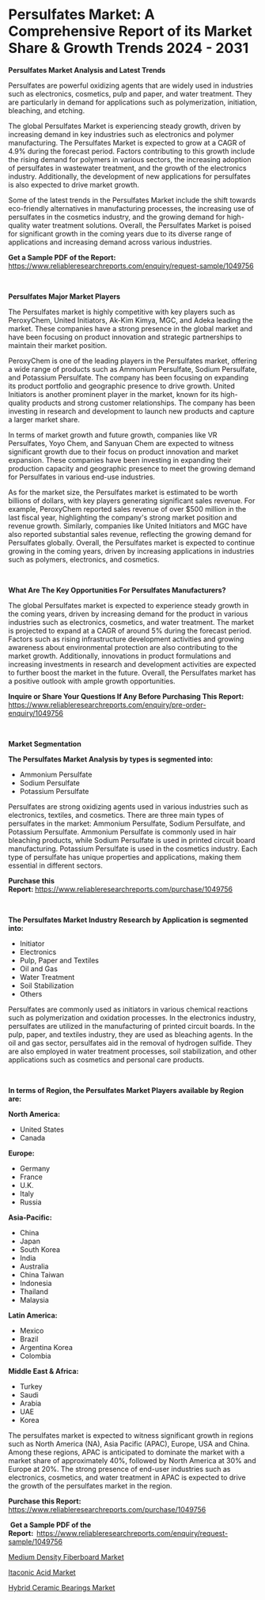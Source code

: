 <p><h1>Persulfates Market: A Comprehensive Report of its Market Share & Growth Trends 2024 - 2031</h1></p><p><strong>Persulfates Market Analysis and Latest Trends</strong></p>
<p><p>Persulfates are powerful oxidizing agents that are widely used in industries such as electronics, cosmetics, pulp and paper, and water treatment. They are particularly in demand for applications such as polymerization, initiation, bleaching, and etching.</p><p>The global Persulfates Market is experiencing steady growth, driven by increasing demand in key industries such as electronics and polymer manufacturing. The Persulfates Market is expected to grow at a CAGR of 4.9% during the forecast period. Factors contributing to this growth include the rising demand for polymers in various sectors, the increasing adoption of persulfates in wastewater treatment, and the growth of the electronics industry. Additionally, the development of new applications for persulfates is also expected to drive market growth.</p><p>Some of the latest trends in the Persulfates Market include the shift towards eco-friendly alternatives in manufacturing processes, the increasing use of persulfates in the cosmetics industry, and the growing demand for high-quality water treatment solutions. Overall, the Persulfates Market is poised for significant growth in the coming years due to its diverse range of applications and increasing demand across various industries.</p></p>
<p><strong>Get a Sample PDF of the Report:&nbsp;</strong> <a href="https://www.reliableresearchreports.com/enquiry/request-sample/1049756">https://www.reliableresearchreports.com/enquiry/request-sample/1049756</a></p>
<p>&nbsp;</p>
<p><strong>Persulfates Major Market Players</strong></p>
<p><p>The Persulfates market is highly competitive with key players such as PeroxyChem, United Initiators, Ak-Kim Kimya, MGC, and Adeka leading the market. These companies have a strong presence in the global market and have been focusing on product innovation and strategic partnerships to maintain their market position.</p><p>PeroxyChem is one of the leading players in the Persulfates market, offering a wide range of products such as Ammonium Persulfate, Sodium Persulfate, and Potassium Persulfate. The company has been focusing on expanding its product portfolio and geographic presence to drive growth. United Initiators is another prominent player in the market, known for its high-quality products and strong customer relationships. The company has been investing in research and development to launch new products and capture a larger market share.</p><p>In terms of market growth and future growth, companies like VR Persulfates, Yoyo Chem, and Sanyuan Chem are expected to witness significant growth due to their focus on product innovation and market expansion. These companies have been investing in expanding their production capacity and geographic presence to meet the growing demand for Persulfates in various end-use industries.</p><p>As for the market size, the Persulfates market is estimated to be worth billions of dollars, with key players generating significant sales revenue. For example, PeroxyChem reported sales revenue of over $500 million in the last fiscal year, highlighting the company's strong market position and revenue growth. Similarly, companies like United Initiators and MGC have also reported substantial sales revenue, reflecting the growing demand for Persulfates globally. Overall, the Persulfates market is expected to continue growing in the coming years, driven by increasing applications in industries such as polymers, electronics, and cosmetics.</p></p>
<p>&nbsp;</p>
<p><strong>What Are The Key Opportunities For Persulfates Manufacturers?</strong></p>
<p><p>The global Persulfates market is expected to experience steady growth in the coming years, driven by increasing demand for the product in various industries such as electronics, cosmetics, and water treatment. The market is projected to expand at a CAGR of around 5% during the forecast period. Factors such as rising infrastructure development activities and growing awareness about environmental protection are also contributing to the market growth. Additionally, innovations in product formulations and increasing investments in research and development activities are expected to further boost the market in the future. Overall, the Persulfates market has a positive outlook with ample growth opportunities.</p></p>
<p><strong>Inquire or Share Your Questions If Any Before Purchasing This Report:</strong> <a href="https://www.reliableresearchreports.com/enquiry/pre-order-enquiry/1049756">https://www.reliableresearchreports.com/enquiry/pre-order-enquiry/1049756</a></p>
<p>&nbsp;</p>
<p><strong>Market Segmentation</strong></p>
<p><strong>The Persulfates Market Analysis by types is segmented into:</strong></p>
<p><ul><li>Ammonium Persulfate</li><li>Sodium Persulfate</li><li>Potassium Persulfate</li></ul></p>
<p><p>Persulfates are strong oxidizing agents used in various industries such as electronics, textiles, and cosmetics. There are three main types of persulfates in the market: Ammonium Persulfate, Sodium Persulfate, and Potassium Persulfate. Ammonium Persulfate is commonly used in hair bleaching products, while Sodium Persulfate is used in printed circuit board manufacturing. Potassium Persulfate is used in the cosmetics industry. Each type of persulfate has unique properties and applications, making them essential in different sectors.</p></p>
<p><strong>Purchase this Report:&nbsp;</strong><a href="https://www.reliableresearchreports.com/purchase/1049756">https://www.reliableresearchreports.com/purchase/1049756</a></p>
<p>&nbsp;</p>
<p><strong>The Persulfates Market Industry Research by Application is segmented into:</strong></p>
<p><ul><li>Initiator</li><li>Electronics</li><li>Pulp, Paper and Textiles</li><li>Oil and Gas</li><li>Water Treatment</li><li>Soil Stabilization</li><li>Others</li></ul></p>
<p><p>Persulfates are commonly used as initiators in various chemical reactions such as polymerization and oxidation processes. In the electronics industry, persulfates are utilized in the manufacturing of printed circuit boards. In the pulp, paper, and textiles industry, they are used as bleaching agents. In the oil and gas sector, persulfates aid in the removal of hydrogen sulfide. They are also employed in water treatment processes, soil stabilization, and other applications such as cosmetics and personal care products.</p></p>
<p>&nbsp;</p>
<p><strong>In terms of Region, the Persulfates Market Players available by Region are:</strong></p>
<p>
    <p> <strong> North America: </strong>
        <ul>
            <li>United States</li>
            <li>Canada</li>
        </ul>
        </p> 
    <p> <strong> Europe: </strong>
        <ul>
            <li>Germany</li>
            <li>France</li>
            <li>U.K.</li>
            <li>Italy</li>
            <li>Russia</li>
        </ul>
        </p> 
    <p> <strong> Asia-Pacific: </strong>
        <ul>
            <li>China</li>
            <li>Japan</li>
            <li>South Korea</li>
            <li>India</li>
            <li>Australia</li>
            <li>China Taiwan</li>
            <li>Indonesia</li>
            <li>Thailand</li>
            <li>Malaysia</li>
        </ul>
        </p> 
    <p> <strong> Latin America: </strong>
        <ul>
            <li>Mexico</li>
            <li>Brazil</li>
            <li>Argentina Korea</li>
            <li>Colombia</li>
        </ul>
        </p> 
    <p> <strong> Middle East & Africa: </strong>
        <ul>
            <li>Turkey</li>
            <li>Saudi</li>
            <li>Arabia</li>
            <li>UAE</li>
            <li>Korea</li>
        </ul>
    </p>
    </p>
<p><p>The persulfates market is expected to witness significant growth in regions such as North America (NA), Asia Pacific (APAC), Europe, USA and China. Among these regions, APAC is anticipated to dominate the market with a market share of approximately 40%, followed by North America at 30% and Europe at 20%. The strong presence of end-user industries such as electronics, cosmetics, and water treatment in APAC is expected to drive the growth of the persulfates market in the region.</p></p>
<p><strong>Purchase this Report: </strong><a href="https://www.reliableresearchreports.com/purchase/1049756">https://www.reliableresearchreports.com/purchase/1049756</a></p>
<p>&nbsp;<strong>Get a Sample PDF of the Report:&nbsp;&nbsp;</strong><a href="https://www.reliableresearchreports.com/enquiry/request-sample/1049756">https://www.reliableresearchreports.com/enquiry/request-sample/1049756</a></p>
<p><strong></strong></p>
<p><p><a href="https://github.com/gulaimolin/Market-Research-Report-List-3/blob/main/medium-density-fiberboard-market.md">Medium Density Fiberboard Market</a></p><p><a href="https://github.com/mauripalmi/Market-Research-Report-List-2/blob/main/itaconic-acid-market.md">Itaconic Acid Market</a></p><p><a href="https://github.com/RoccoManning/Market-Research-Report-List-3/blob/main/hybrid-ceramic-bearings-market.md">Hybrid Ceramic Bearings Market</a></p></p>